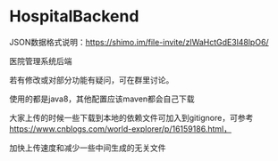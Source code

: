 # HospitalBackend
 JSON数据格式说明：https://shimo.im/file-invite/zIWaHctGdE3l48lpO6/

 医院管理系统后端
 
 若有修改或对部分功能有疑问，可在群里讨论。
 
 使用的都是java8，其他配置应该maven都会自己下载
 
 大家上传的时候一些下载到本地的依赖文件可加入到gitignore，可参考
 https://www.cnblogs.com/world-explorer/p/16159186.html，
 
 加快上传速度和减少一些中间生成的无关文件
